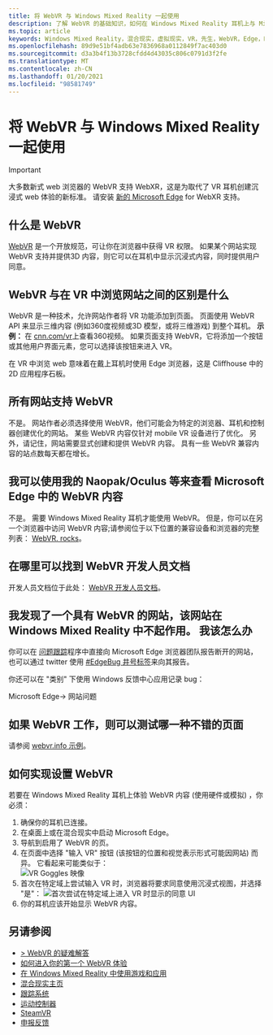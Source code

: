 ```yaml
---
title: 将 WebVR 与 Windows Mixed Reality 一起使用
description: 了解 WebVR 的基础知识，如何在 Windows Mixed Reality 耳机上与 Microsoft Edge 一起使用，以及常见的故障排除问题。
ms.topic: article
keywords: Windows Mixed Reality，混合现实，虚拟现实，VR，先生，WebVR，Edge，Microsoft Edge，web 浏览
ms.openlocfilehash: 89d9e51bf4adb63e7836968a0112849f7ac403d0
ms.sourcegitcommit: d3a3b4f13b3728cfdd4d43035c806c0791d3f2fe
ms.translationtype: MT
ms.contentlocale: zh-CN
ms.lasthandoff: 01/20/2021
ms.locfileid: "98581749"
---
```

# <a name="using-webvr-with-windows-mixed-reality"></a>将 WebVR 与 Windows Mixed Reality 一起使用

>[!IMPORTANT]
>大多数新式 web 浏览器的 WebVR 支持 WebXR，这是为取代了 VR 耳机创建沉浸式 web 体验的新标准。 请安装 [新的 Microsoft Edge](using-microsoft-edge.md) for WebXR 支持。

## <a name="what-is-webvr"></a>什么是 WebVR

[WebVR](https://webvr.info) 是一个开放规范，可让你在浏览器中获得 VR 权限。 如果某个网站实现 WebVR 支持并提供3D 内容，则它可以在耳机中显示沉浸式内容，同时提供用户同意。

## <a name="what-is-the-difference-between-webvr-and-browsing-the-web-in-vr"></a>WebVR 与在 VR 中浏览网站之间的区别是什么

WebVR 是一种技术，允许网站作者将 VR 功能添加到页面。 页面使用 WebVR API 来显示三维内容 (例如360度视频或3D 模型，或将三维游戏) 到整个耳机。 **示例：** 在 [cnn.com/vr](http://cnn.com/vr)上查看360视频。 如果页面支持 WebVR，它将添加一个按钮或其他用户界面元素，您可以选择该按钮来进入 VR。

在 VR 中浏览 web 意味着在戴上耳机时使用 Edge 浏览器，这是 Cliffhouse 中的2D 应用程序石板。

## <a name="do-all-websites-support-webvr"></a>所有网站支持 WebVR

不是。 网站作者必须选择使用 WebVR，他们可能会为特定的浏览器、耳机和控制器创建优化的网站。 某些 WebVR 内容仅针对 mobile VR 设备进行了优化。 另外，请记住，网站需要显式创建和提供 WebVR 内容。 具有一些 WebVR 兼容内容的站点数每天都在增长。

## <a name="can-i-use-my-viveoculus-etc-to-view-webvr-content-in-microsoft-edge"></a>我可以使用我的 Naopak/Oculus 等来查看 Microsoft Edge 中的 WebVR 内容

不是。 需要 Windows Mixed Reality 耳机才能使用 WebVR。 但是，你可以在另一个浏览器中访问 WebVR 内容;请参阅位于以下位置的兼容设备和浏览器的完整列表： [WebVR. rocks](http://webvr.rocks/)。

## <a name="where-can-i-find-the-webvr-developer-documentation"></a>在哪里可以找到 WebVR 开发人员文档

开发人员文档位于此处： [WebVR 开发人员文档](/microsoft-edge/webvr/)。

## <a name="ive-found-a-website-with-webvr-that-doesnt-work-in-windows-mixed-reality-what-do-i-do"></a>我发现了一个具有 WebVR 的网站，该网站在 Windows Mixed Reality 中不起作用。 我该怎么办

你可以在 [问题跟踪](https://developer.microsoft.com/en-us/microsoft-edge/platform/issues/)程序中直接向 Microsoft Edge 浏览器团队报告断开的网站，也可以通过 twitter 使用 [#EdgeBug 井号标签](https://blogs.windows.com/msedgedev/2016/08/11/edgebug-twitter/)来向其报告。

你还可以在 "类别" 下使用 Windows 反馈中心应用记录 bug：

Microsoft Edge-> 网站问题

## <a name="what-is-a-good-page-to-test-if-webvr-is-working"></a>如果 WebVR 工作，则可以测试哪一种不错的页面

请参阅 [webvr.info 示例](http://webvr.info/samples/XX-vr-controllers.html)。

## <a name="how-do-i-set-up-webvr"></a>如何实现设置 WebVR

若要在 Windows Mixed Reality 耳机上体验 WebVR 内容 (使用硬件或模拟) ，你必须：

1. 确保你的耳机已连接。
2. 在桌面上或在混合现实中启动 Microsoft Edge。
3. 导航到启用了 WebVR 的页。
4. 在页面中选择 "输入 VR" 按钮 (该按钮的位置和视觉表示形式可能因网站) 而异。 它看起来可能类似于： \
   ![VR Goggles 映像](images/75px-enter-vr.png)
5. 首次在特定域上尝试输入 VR 时，浏览器将要求同意使用沉浸式视图，并选择 "是"： ![首次尝试在特定域上进入 VR 时显示的同意 UI](images/1053px-Webvr-consent-ui.png)
6. 你的耳机应该开始显示 WebVR 内容。

## <a name="see-also"></a>另请参阅

* [> WebVR 的疑难解答](webvr-questions.md)
* [如何进入你的第一个 WebVR 体验](using-games-and-apps-in-windows-mixed-reality.md#how-to-get-into-your-first-webvr-experience)
* [在 Windows Mixed Reality 中使用游戏和应用](using-games-and-apps-in-windows-mixed-reality.md)
* [混合现实主页](your-mixed-reality-home.md)
* [跟踪系统](tracking-system.md)
* [运动控制器](controllers-in-wmr.md)
* [SteamVR](using-steamvr-with-windows-mixed-reality.md)
* [申报反馈](filing-feedback.md)